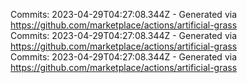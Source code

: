 Commits: 2023-04-29T04:27:08.344Z - Generated via https://github.com/marketplace/actions/artificial-grass
<br>
Commits: 2023-04-29T04:27:08.344Z - Generated via https://github.com/marketplace/actions/artificial-grass
<br>
Commits: 2023-04-29T04:27:08.344Z - Generated via https://github.com/marketplace/actions/artificial-grass
<br>
